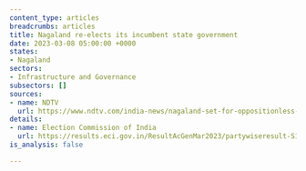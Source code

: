 ```yaml
---
content_type: articles
breadcrumbs: articles
title: Nagaland re-elects its incumbent state government
date: 2023-03-08 05:00:00 +0000
states:
- Nagaland
sectors:
- Infrastructure and Governance
subsectors: []
sources:
- name: NDTV
  url: https://www.ndtv.com/india-news/nagaland-set-for-oppositionless-government-all-parties-back-bjp-alliance-3837525
details:
- name: Election Commission of India
  url: https://results.eci.gov.in/ResultAcGenMar2023/partywiseresult-S17.htm?st=S17
is_analysis: false

---
```

